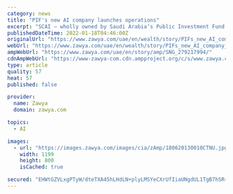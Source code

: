 ```yaml
---
category: news
title: "PIF's new AI company launches operations"
excerpt: "SCAI — wholly owned by Saudi Arabia’s Public Investment Fund — will support local firms as they develop AI solutions"
publishedDateTime: 2022-01-18T04:46:00Z
originalUrl: "https://www.zawya.com/uae/en/wealth/story/PIFs_new_AI_company_launches_operations-SNG_279217994/"
webUrl: "https://www.zawya.com/uae/en/wealth/story/PIFs_new_AI_company_launches_operations-SNG_279217994/"
ampWebUrl: "https://www.zawya.com/uae/en/story/amp/SNG_279217994/"
cdnAmpWebUrl: "https://www-zawya-com.cdn.ampproject.org/c/s/www.zawya.com/uae/en/story/amp/SNG_279217994/"
type: article
quality: 57
heat: 57
published: false

provider:
  name: Zawya
  domain: zawya.com

topics:
  - AI

images:
  - url: "https://images.zawya.com/images/cia/zAmp/180620130010CTNU.jpg"
    width: 1199
    height: 800
    isCached: true

secured: "EHWtGZVLxgPTyW/dteTXA45hLHdLN+plyLMSYeCXrUfIiaUNgdUL1TgB7hSR+xz93qtQlmOFfYU9SkT+lSrGevz7K+M7MCu890mDVG7oR3WRKeJffTXbY3bEBOicli6kra5sA56y5Ht7YegGOKknVmAhhd2/ZvcC1xWiawlzIG92aNf2pIUDXCwReoecl0y/AiDPa4IRp8aKd0rxTWjQ5+c1T/cMYx4hBs4luOy1mFO7NpmzQNNEtRetOhK3fGT1jhJtC4D36DINPC8MqCQOHWQsCSD/D+2+Y7PAybEQa7PTdLZkSj/+gSelxPsCn+8G+b0tTfFWwBuIkUXc3CTTGSDqpPscd4OL4Mag0a/WaZ8=;Fn8jXrYQAzBC0lLmVb9iZA=="
---
```


